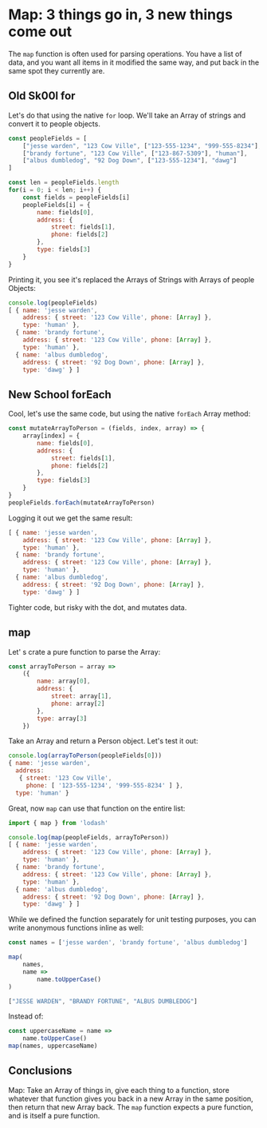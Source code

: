 # Map: 3 things go in, 3 new things come out

The `map` function is often used for parsing operations. You have a list of data, and you want all items in it modified the same way, and put back in the same spot they currently are.

## Old Sk00l for

Let's do that using the native `for` loop. We'll take an Array of strings and convert it to people objects.

```javascript
const peopleFields = [
    ["jesse warden", "123 Cow Ville", ["123-555-1234", "999-555-8234"], "human"],
    ["brandy fortune", "123 Cow Ville", ["123-867-5309"], "human"],
    ["albus dumbledog", "92 Dog Down", ["123-555-1234"], "dawg"]
]

const len = peopleFields.length
for(i = 0; i < len; i++) {
    const fields = peopleFields[i]
    peopleFields[i] = {
        name: fields[0],
        address: {
            street: fields[1],
            phone: fields[2]
        },
        type: fields[3]
    }
}
```

Printing it, you see it's replaced the Arrays of Strings with Arrays of people Objects:

```javascript
console.log(peopleFields)
[ { name: 'jesse warden',
    address: { street: '123 Cow Ville', phone: [Array] },
    type: 'human' },
  { name: 'brandy fortune',
    address: { street: '123 Cow Ville', phone: [Array] },
    type: 'human' },
  { name: 'albus dumbledog',
    address: { street: '92 Dog Down', phone: [Array] },
    type: 'dawg' } ]
```

## New School forEach

Cool, let's use the same code, but using the native `forEach` Array method:

```javascript
const mutateArrayToPerson = (fields, index, array) => {
    array[index] = {
        name: fields[0],
        address: {
            street: fields[1],
            phone: fields[2]
        },
        type: fields[3]
    }
}
peopleFields.forEach(mutateArrayToPerson)
```

Logging it out we get the same result:

```javascript
[ { name: 'jesse warden',
    address: { street: '123 Cow Ville', phone: [Array] },
    type: 'human' },
  { name: 'brandy fortune',
    address: { street: '123 Cow Ville', phone: [Array] },
    type: 'human' },
  { name: 'albus dumbledog',
    address: { street: '92 Dog Down', phone: [Array] },
    type: 'dawg' } ]
```

Tighter code, but risky with the dot, and mutates data.

## map

Let' s crate a pure function to parse the Array:

```javascript
const arrayToPerson = array =>
    ({
        name: array[0],
        address: {
            street: array[1],
            phone: array[2]
        },
        type: array[3]
    })
```

Take an Array and return a Person object. Let's test it out:

```javascript
console.log(arrayToPerson(peopleFields[0]))
{ name: 'jesse warden',
  address:
   { street: '123 Cow Ville',
     phone: [ '123-555-1234', '999-555-8234' ] },
  type: 'human' }
```

Great, now `map` can use that function on the entire list:

```javascript
import { map } from 'lodash'

console.log(map(peopleFields, arrayToPerson))
[ { name: 'jesse warden',
    address: { street: '123 Cow Ville', phone: [Array] },
    type: 'human' },
  { name: 'brandy fortune',
    address: { street: '123 Cow Ville', phone: [Array] },
    type: 'human' },
  { name: 'albus dumbledog',
    address: { street: '92 Dog Down', phone: [Array] },
    type: 'dawg' } ]
```

While we defined the function separately for unit testing purposes, you can write anonymous functions inline as well:

```javascript
const names = ['jesse warden', 'brandy fortune', 'albus dumbledog']

map(
    names, 
    name =>
        name.toUpperCase()
)

["JESSE WARDEN", "BRANDY FORTUNE", "ALBUS DUMBLEDOG"]
```

Instead of:

```javascript
const uppercaseName = name =>
    name.toUpperCase()
map(names, uppercaseName)
```

## Conclusions

Map: Take an Array of things in, give each thing to a function, store whatever that function gives you back in a new Array in the same position, then return that new Array back. The `map` function expects a pure function, and is itself a pure function.
